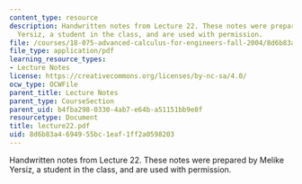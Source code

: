 ```yaml
---
content_type: resource
description: Handwritten notes from Lecture 22. These notes were prepared by Melike
  Yersiz, a student in the class, and are used with permission.
file: /courses/18-075-advanced-calculus-for-engineers-fall-2004/8d6b83a4694955bc1eaf1ff2a0598203_lecture22.pdf
file_type: application/pdf
learning_resource_types:
- Lecture Notes
license: https://creativecommons.org/licenses/by-nc-sa/4.0/
ocw_type: OCWFile
parent_title: Lecture Notes
parent_type: CourseSection
parent_uid: b4fba298-0330-4ab7-e64b-a51151bb9e8f
resourcetype: Document
title: lecture22.pdf
uid: 8d6b83a4-6949-55bc-1eaf-1ff2a0598203
---
```

Handwritten notes from Lecture 22. These notes were prepared by Melike Yersiz, a student in the class, and are used with permission.